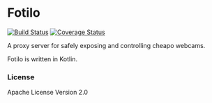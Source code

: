 Fotilo
======

[![Build Status](https://travis-ci.org/wjsrobertson/fotilo.svg?branch=master)](https://travis-ci.org/wjsrobertson/fotilo)
[![Coverage Status](https://coveralls.io/repos/github/wjsrobertson/fotilo/badge.svg?branch=master)](https://coveralls.io/github/wjsrobertson/fotilo?branch=master)

A proxy server for safely exposing and controlling cheapo webcams.

Fotilo is written in Kotlin.

### License

Apache License Version 2.0
